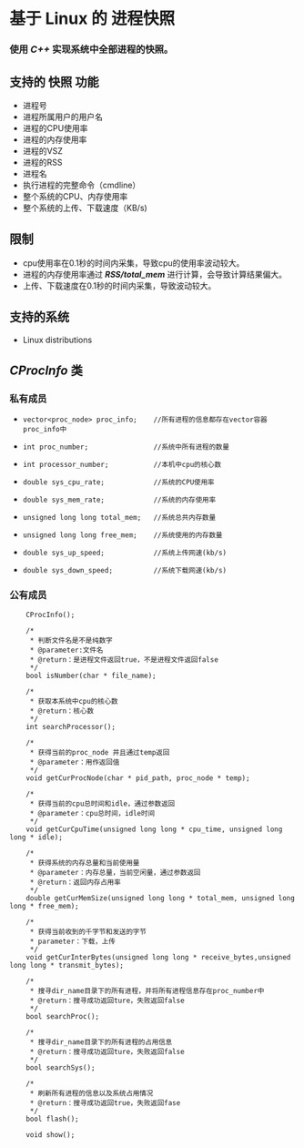 # 基于 __Linux__ 的 __进程快照__ 
### 使用 ___C++___ 实现系统中全部进程的快照。
## 支持的 __快照__ 功能
- 进程号
- 进程所属用户的用户名
- 进程的CPU使用率
- 进程的内存使用率
- 进程的VSZ
- 进程的RSS
- 进程名
- 执行进程的完整命令（cmdline）
- 整个系统的CPU、内存使用率
- 整个系统的上传、下载速度（KB/s)
## 限制
- cpu使用率在0.1秒的时间内采集，导致cpu的使用率波动较大。
- 进程的内存使用率通过 ___RSS/total_mem___ 进行计算，会导致计算结果偏大。
- 上传、下载速度在0.1秒的时间内采集，导致波动较大。
## 支持的系统
- Linux distributions
## ___CProcInfo___ 类
### 私有成员
- ```vector<proc_node> proc_info;    //所有进程的信息都存在vector容器proc_info中```

- ```int proc_number;                //系统中所有进程的数量```

- ```int processor_number;           //本机中cpu的核心数```

- ```double sys_cpu_rate;            //系统的CPU使用率```

- ```double sys_mem_rate;            //系统的内存使用率```

- ```unsigned long long total_mem;   //系统总共内存数量```

- ```unsigned long long free_mem;    //系统使用的内存数量```

- ```double sys_up_speed;            //系统上传网速(kb/s)```

- ```double sys_down_speed;          //系统下载网速(kb/s)```
### 公有成员
```
    CProcInfo();
    
    /*
     * 判断文件名是不是纯数字
     * @parameter:文件名
     * @return：是进程文件返回true，不是进程文件返回false
     */
    bool isNumber(char * file_name); 

    /*
     * 获取本系统中cpu的核心数
     * @return：核心数
     */
    int searchProcessor();

    /*
     * 获得当前的proc_node 并且通过temp返回
     * @parameter：用作返回值
     */
    void getCurProcNode(char * pid_path, proc_node * temp);

    /*
     * 获得当前的cpu总时间和idle，通过参数返回
     * @parameter：cpu总时间，idle时间
     */
    void getCurCpuTime(unsigned long long * cpu_time, unsigned long long * idle);

    /*
     * 获得系统的内存总量和当前使用量
     * @parameter：内存总量，当前空闲量，通过参数返回
     * @return：返回内存占用率
     */
    double getCurMemSize(unsigned long long * total_mem, unsigned long long * free_mem);

    /*
     * 获得当前收到的千字节和发送的字节
     * parameter：下载，上传
     */
    void getCurInterBytes(unsigned long long * receive_bytes,unsigned long long * transmit_bytes);

    /*
     * 搜寻dir_name目录下的所有进程，并将所有进程信息存在proc_number中
     * @return：搜寻成功返回ture，失败返回false
     */                
    bool searchProc();

    /*
     * 搜寻dir_name目录下的所有进程的占用信息
     * @return：搜寻成功返回ture，失败返回false
     */     
    bool searchSys();

    /*
     * 刷新所有进程的信息以及系统占用情况
     * @return：搜寻成功返回true，失败返回fase
     */
    bool flash();

    void show();
```

